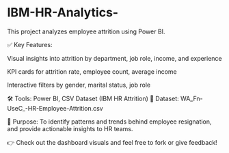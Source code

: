 # IBM-HR-Analytics-
This project analyzes employee attrition using Power BI.

✅ Key Features:

Visual insights into attrition by department, job role, income, and experience

KPI cards for attrition rate, employee count, average income

Interactive filters by gender, marital status, job role

🛠 Tools: Power BI, CSV Dataset (IBM HR Attrition)
📁 Dataset: WA_Fn-UseC_-HR-Employee-Attrition.csv

📌 Purpose: To identify patterns and trends behind employee resignation, and provide actionable insights to HR teams.

👉 Check out the dashboard visuals and feel free to fork or give feedback!
